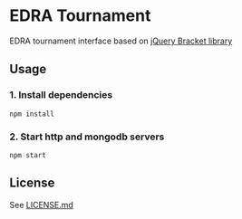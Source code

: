 # EDRA Tournament

EDRA tournament interface based on [jQuery Bracket library](https://github.com/teijo/jquery-bracket)

## Usage

### 1. Install dependencies

```
npm install
```

### 2. Start http and mongodb servers

```
npm start
```

## License

See [LICENSE.md](./LICENSE.md)

